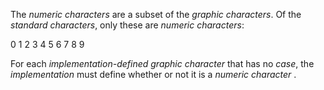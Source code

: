  



The *numeric characters* are a subset of the *graphic characters*. Of the *standard characters*, only these are *numeric characters*: 



0 1 2 3 4 5 6 7 8 9 



For each *implementation-defined graphic character* that has no *case*, the *implementation* must define whether or not it is a *numeric character* . 




